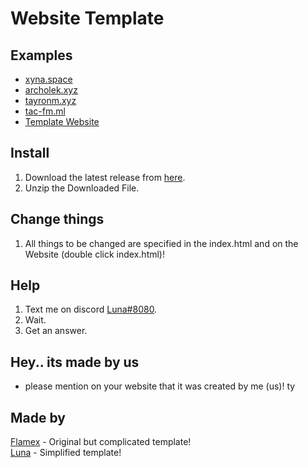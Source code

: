 # Website Template

## Examples
- [xyna.space](https://l.xyna.space)
- [archolek.xyz](https://www.archolek.xyz/)
- [tayronm.xyz](https://tayronm.xyz)
- [tac-fm.ml](https://tac-fm.ml)
- [Template Website](https://template.xyna.space)

## Install
1. Download the latest release from [here](https://github.com/MorrisSeemann/Website).
2. Unzip the Downloaded File.

## Change things
1. All things to be changed are specified in the index.html and on the Website (double click index.html)!

## Help
1. Text me on discord [Luna#8080](https://discord.com/users/821472922140803112).
2. Wait.
3. Get an answer.

## Hey.. its made by us
- please mention on your website that it was created by me (us)! ty

## Made by
[Flamex](https://github.com/Flamexdev) - Original but complicated template! <br>
[Luna](https://github.com/Luna-devv) - Simplified template!<br>
